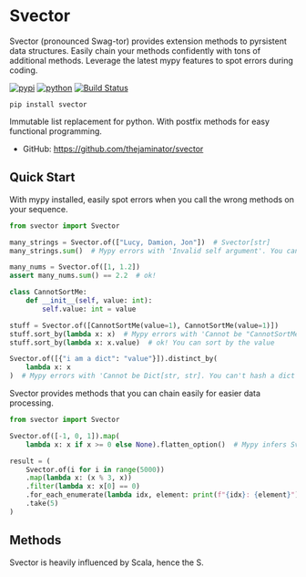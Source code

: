 # Svector

Svector (pronounced Swag-tor) provides extension methods to pyrsistent data structures. 
Easily chain your methods confidently with tons of additional methods. Leverage 
the latest mypy features to spot errors during coding.


[![pypi](https://img.shields.io/pypi/v/svector.svg)](https://pypi.org/project/svector)
[![python](https://img.shields.io/pypi/pyversions/svector.svg)](https://pypi.org/project/svector)
[![Build Status](https://github.com/thejaminator/svector/actions/workflows/dev.yml/badge.svg)](https://github.com/thejaminator/svector/actions/workflows/dev.yml)

```
pip install svector
```

Immutable list replacement for python. With postfix methods for easy functional programming.


* GitHub: <https://github.com/thejaminator/svector>


## Quick Start
With mypy installed, easily spot errors when you call the wrong methods on your sequence.

```python
from svector import Svector

many_strings = Svector.of(["Lucy, Damion, Jon"])  # Svector[str]
many_strings.sum()  # Mypy errors with 'Invalid self argument'. You can't sum a sequence of strings!

many_nums = Svector.of([1, 1.2])
assert many_nums.sum() == 2.2  # ok!

class CannotSortMe:
    def __init__(self, value: int):
        self.value: int = value

stuff = Svector.of([CannotSortMe(value=1), CannotSortMe(value=1)])
stuff.sort_by(lambda x: x)  # Mypy errors with 'Cannot be "CannotSortMe"'. You can't sort by the class itself
stuff.sort_by(lambda x: x.value)  # ok! You can sort by the value

Svector.of([{"i am a dict": "value"}]).distinct_by(
    lambda x: x
)  # Mypy errors with 'Cannot be Dict[str, str]. You can't hash a dict itself
```

Svector provides methods that you can chain easily for easier data processing.
```python
from svector import Svector

Svector.of([-1, 0, 1]).map(
    lambda x: x if x >= 0 else None).flatten_option()  # Mypy infers Svector[int] correctly

result = (
    Svector.of(i for i in range(5000))
    .map(lambda x: (x % 3, x))
    .filter(lambda x: x[0] == 0)
    .for_each_enumerate(lambda idx, element: print(f"{idx}: {element}"))
    .take(5)
)
```


## Methods
Svector is heavily influenced by Scala, hence the S.
